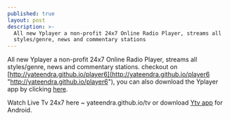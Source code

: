 ```yaml
---
published: true
layout: post
description: >-
  All new Yplayer a non-profit 24x7 Online Radio Player, streams all
  styles/genre, news and commentary stations
---
```

All new Yplayer a non-profit 24x7 Online Radio Player, streams all styles/genre, news and commentary stations. checkout on [http://yateendra.github.io/player6](http://yateendra.github.io/player6 "http://yateendra.github.io/player6"), you can also download the Yplayer app by clicking [here](https://drive.google.com/file/d/1buBEiACzE2QZo4LcyJCBi-vi05VCjDPm/view?usp=sharing "https://drive.google.com/file/d/1buBEiACzE2QZo4LcyJCBi-vi05VCjDPm/view?usp=sharing").

Watch Live Tv 24x7 here ~ [](https://yateendra.github.io/tv/)yateendra.github.io/tv or download [Ytv app](https://github.com/yateendra/yateendra.github.io/releases/download/3.0/Ytv_3.0.apk) for Android.
